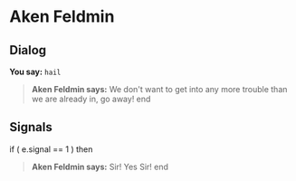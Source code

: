 # Aken Feldmin
## Dialog


**You say:** `hail`



>**Aken Feldmin says:** We don't want to get into any more trouble than we are already in, go away!
end

## Signals

if ( e.signal == 1 ) then


>**Aken Feldmin says:** Sir! Yes Sir!
end

